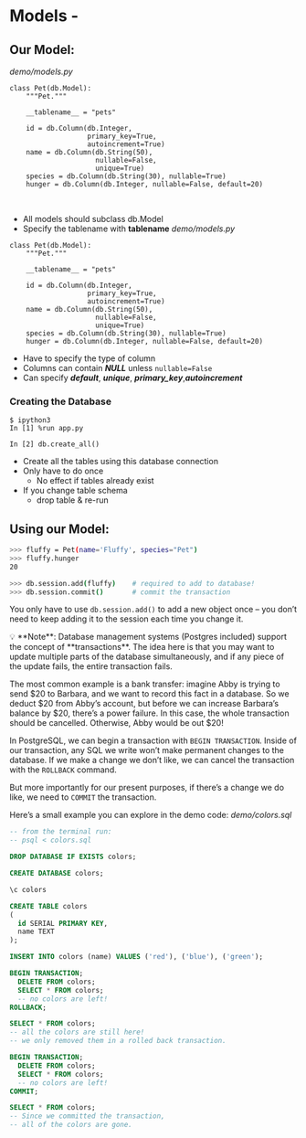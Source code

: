 # Models -

## Our Model:
_demo/models.py_
```
class Pet(db.Model):
    """Pet."""

    __tablename__ = "pets"

    id = db.Column(db.Integer,
                   primary_key=True,
                   autoincrement=True)
    name = db.Column(db.String(50),
                     nullable=False,
                     unique=True)
    species = db.Column(db.String(30), nullable=True)
    hunger = db.Column(db.Integer, nullable=False, default=20)
```

​
- All models should subclass db.Model
- Specify the tablename with __tablename__
_demo/models.py_
```
class Pet(db.Model):
    """Pet."""

    __tablename__ = "pets"

    id = db.Column(db.Integer,
                   primary_key=True,
                   autoincrement=True)
    name = db.Column(db.String(50),
                     nullable=False,
                     unique=True)
    species = db.Column(db.String(30), nullable=True)
    hunger = db.Column(db.Integer, nullable=False, default=20)
```
- Have to specify the type of column
- Columns can contain ***NULL*** unless `nullable=False`
- Can specify ***default***, ***unique***, ***primary_key***,***autoincrement***

### Creating the Database
```
$ ipython3
In [1] %run app.py

In [2] db.create_all()
```

- Create all the tables using this database connection
- Only have to do once
    - No effect if tables already exist
- If you change table schema
    - drop table & re-run

## Using our Model:

```bash
>>> fluffy = Pet(name='Fluffy', species="Pet")
>>> fluffy.hunger
20

>>> db.session.add(fluffy)    # required to add to database!
>>> db.session.commit()       # commit the transaction
```

You only have to use `db.session.add()` to add a new object once – you don’t need to keep adding it to the session each time you change it.

<aside>
💡 **Note**: Database management systems (Postgres included) support the concept of **transactions**. The idea here is that you may want to update multiple parts of the database simultaneously, and if any piece of the update fails, the entire transaction fails.

The most common example is a bank transfer: imagine Abby is trying to send $20 to Barbara, and we want to record this fact in a database. So we deduct $20 from Abby’s account, but before we can increase Barbara’s balance by $20, there’s a power failure. In this case, the whole transaction should be cancelled. Otherwise, Abby would be out $20!

In PostgreSQL, we can begin a transaction with `BEGIN TRANSACTION`. Inside of our transaction, any SQL we write won’t make permanent changes to the database. If we make a change we don’t like, we can cancel the transaction with the `ROLLBACK` command.

But more importantly for our present purposes, if there’s a change we do like, we need to `COMMIT` the transaction.

Here’s a small example you can explore in the demo code:
_demo/colors.sql_
```sql
-- from the terminal run:
-- psql < colors.sql

DROP DATABASE IF EXISTS colors;

CREATE DATABASE colors;

\c colors

CREATE TABLE colors
(
  id SERIAL PRIMARY KEY,
  name TEXT
);

INSERT INTO colors (name) VALUES ('red'), ('blue'), ('green');

BEGIN TRANSACTION;
  DELETE FROM colors;
  SELECT * FROM colors; 
  -- no colors are left!
ROLLBACK;

SELECT * FROM colors;
-- all the colors are still here!
-- we only removed them in a rolled back transaction.

BEGIN TRANSACTION;
  DELETE FROM colors;
  SELECT * FROM colors; 
  -- no colors are left!
COMMIT;

SELECT * FROM colors;
-- Since we committed the transaction,
-- all of the colors are gone.
```
</aside>